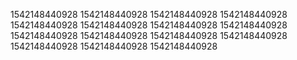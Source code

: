 1542148440928
1542148440928
1542148440928
1542148440928
1542148440928
1542148440928
1542148440928
1542148440928
1542148440928
1542148440928
1542148440928
1542148440928
1542148440928
1542148440928
1542148440928